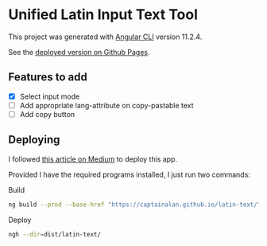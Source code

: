 # Unified Latin Input Text Tool

This project was generated with [Angular CLI](https://github.com/angular/angular-cli) version 11.2.4.

See the [deployed version on Github Pages](https://captainalan.github.io/latin-text/).

## Features to add

- [x] Select input mode
- [ ] Add appropriate lang-attribute on copy-pastable text
- [ ] Add copy button

## Deploying

I followed [this article on Medium](https://medium.com/tech-insights/how-to-deploy-angular-apps-to-github-pages-gh-pages-896c4e10f9b4) to deploy this app.


Provided I have the required programs installed, I just run two commands:

Build

```bash
ng build --prod --base-href "https://captainalan.github.io/latin-text/"
```

Deploy

```bash
ngh --dir=dist/latin-text/
```